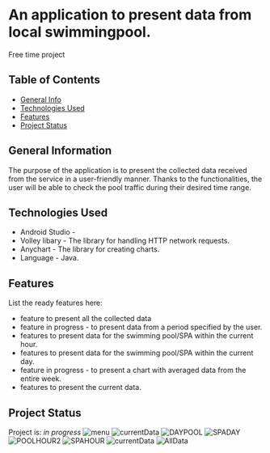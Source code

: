 # An application to present data from local swimmingpool.
Free time project 

## Table of Contents
* [General Info](#general-information)
* [Technologies Used](#technologies-used)
* [Features](#features)
* [Project Status](#project-status)


## General Information
The purpose of the application is to present the collected data received from the service in a user-friendly manner.
Thanks to the functionalities, the user will be able to check the pool traffic during their desired time range.

## Technologies Used
- Android Studio - 
- Volley libary - The library for handling HTTP network requests.
- Anychart - The library for creating charts.
- Language - Java.

## Features
List the ready features here:
- feature to present all the collected data
- feature in progress - to present data from a period specified by the user.
- features to present data for the swimming pool/SPA within the current hour.
- features to present data for the swimming pool/SPA within the current day.
- feature in progress - to present a chart with averaged data from the entire week.
- features to present the current data.


## Project Status
Project is: _in progress_
![menu](https://github.com/JagodaDawidowska/SwimmingPoolTrafficAnalazerApplication/assets/107955890/bd091833-3e25-4797-aa64-8435d0c1244b)
![currentData](https://github.com/JagodaDawidowska/SwimmingPoolTrafficAnalazerApplication/assets/107955890/4805baf5-9e1a-42b5-972e-a71688f6ebbc)
![DAYPOOL](https://github.com/JagodaDawidowska/SwimmingPoolTrafficAnalazerApplication/assets/107955890/98340cef-94d8-4c61-a720-0fda1ce4720a)
![SPADAY](https://github.com/JagodaDawidowska/SwimmingPoolTrafficAnalazerApplication/assets/107955890/a0de62a8-96b1-47d2-acf5-b3d3530d5aec)
![POOLHOUR2](https://github.com/JagodaDawidowska/SwimmingPoolTrafficAnalazerApplication/assets/107955890/93f2c8df-97d5-4f26-81b2-025cc7040883)
![SPAHOUR](https://github.com/JagodaDawidowska/SwimmingPoolTrafficAnalazerApplication/assets/107955890/49788da2-e9cb-4895-8150-c2386dfe005a)
![currentData](https://github.com/JagodaDawidowska/SwimmingPoolTrafficAnalazerApplication/assets/107955890/3d2e9225-1ddf-4aaa-9dec-7e92d084dc86)
![AllData](https://github.com/JagodaDawidowska/SwimmingPoolTrafficAnalazerApplication/assets/107955890/a2659be6-c442-42a2-920c-8390f5f8e4c8)
